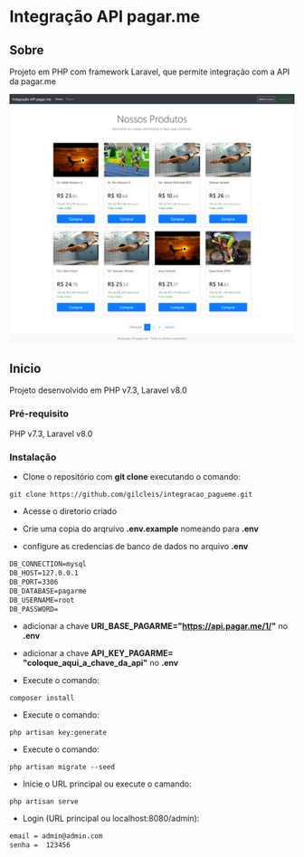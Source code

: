 # Integração API pagar.me



## Sobre <a name = "about"></a>

Projeto em PHP com framework Laravel, que permite integração com a API da  pagar.me

![](./screen.png)

## Inicio <a name = "getting_started"></a>

Projeto desenvolvido em PHP v7.3, Laravel v8.0

### Pré-requisito

PHP v7.3, Laravel v8.0

### Instalação

- Clone o repositório com __git clone__ executando o comando:
```
git clone https://github.com/gilcleis/integracao_pagueme.git
```
- Acesse o diretorio criado
- Crie uma copia do arqruivo __.env.example__ nomeando para __.env__ 

- configure as credencias de banco de dados no arquivo __.env__

```
DB_CONNECTION=mysql
DB_HOST=127.0.0.1
DB_PORT=3306
DB_DATABASE=pagarme
DB_USERNAME=root
DB_PASSWORD=
```
- adicionar a chave __URI_BASE_PAGARME="https://api.pagar.me/1/"__ no __.env__ 
- adicionar a chave __API_KEY_PAGARME= "coloque_aqui_a_chave_da_api"__ no __.env__ 

- Execute o comando:

```
composer install
```
- Execute o comando:

```
php artisan key:generate
```
- Execute o comando:

```
php artisan migrate --seed
```


- Inicie o URL principal ou execute o camando:
```
php artisan serve
```



- Login (URL principal ou localhost:8080/admin):
```
email = admin@admin.com
senha =  123456
```
